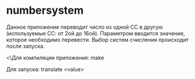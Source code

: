 # numbersystem
Данное приложение переводит число из одной СС в другую (используемые СС: от 2ой до 16ой).
Параметром вводится значение, которое необходимо перевести.
Выбор систем счисления происходит после запуска.

<\Для компиляции приложения: make

Для запуска: translate \<value>

